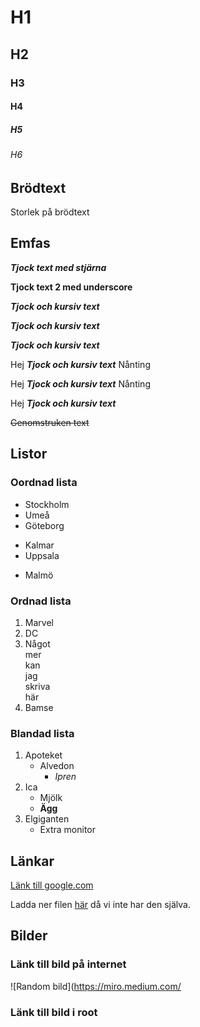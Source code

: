 # H1

## H2

### H3

#### H4

##### H5

###### H6

## Brödtext

Storlek på brödtext

## Emfas

_**Tjock text med stjärna**_

__Tjock text 2 med underscore__

_**Tjock och kursiv text**_

__*Tjock och kursiv text*__  

*__Tjock och kursiv text__*


Hej **_Tjock och kursiv text_** Nånting

Hej __*Tjock och kursiv text*__ Nånting

Hej *__Tjock och kursiv text__*

~~Genomstruken text~~

## Listor


### Oordnad lista

- Stockholm
- Umeå
- Göteborg

+ Kalmar
+ Uppsala

* Malmö

### Ordnad lista

1. Marvel
2. DC
3. Något  
   mer  
   kan  
   jag  
   skriva  
   här
4. Bamse

### Blandad lista

1. Apoteket
   - Alvedon
      - *Ipren*
2. Ica
   - Mjölk
   - __Ägg__
3. Elgiganten
   - Extra monitor

## Länkar

[Länk till google.com](https://www.google.com/)

Ladda ner filen [här][1] då vi inte har den själva.

[1]: https://www.google.com/

## Bilder

### Länk till bild på internet

![Random bild](https://miro.medium.com/

### Länk till bild i root